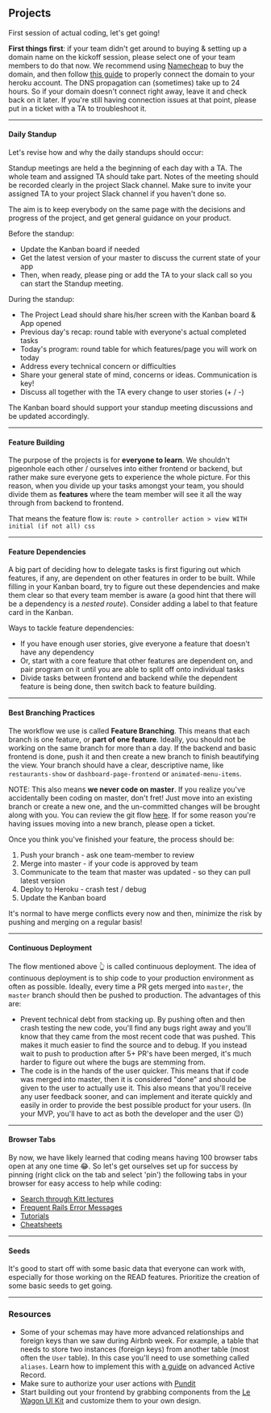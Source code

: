 ## Projects

First session of actual coding, let's get going!

**First things first**: if your team didn't get around to buying & setting up a domain name on the kickoff session, please select one of your team members to do that now.
We recommend using [Namecheap](https://www.namecheap.com) to buy the domain, and then follow [this guide](https://www.lewagon.com/blog/buying-a-domain-on-namecheap-and-pointing-it-to-heroku) to properly connect the domain to your heroku account.
The DNS propagation can (sometimes) take up to 24 hours. So if your domain doesn't connect right away, leave it and check back on it later. If you're still having connection issues at that point, please put in a ticket with a TA to troubleshoot it.

---
#### Daily Standup

Let's revise how and why the daily standups should occur:

Standup meetings are held a the beginning of each day with a TA. The whole team and assigned TA should take part. Notes of the meeting should be recorded clearly in the project Slack channel. Make sure to invite your assigned TA to your project Slack channel if you haven't done so.

The aim is to keep everybody on the same page with the decisions and progress of the project, and get general guidance on your product.

Before the standup:
- Update the Kanban board if needed
- Get the latest version of your master to discuss the current state of your app
- Then, when ready, please ping or add the TA to your slack call so you can start the Standup meeting.

During the standup:
- The Project Lead should share his/her screen with the Kanban board & App opened
- Previous day's recap: round table with everyone's actual completed tasks
- Today's program: round table for which features/page you will work on today
- Address every technical concern or difficulties
- Share your general state of mind, concerns or ideas. Communication is key!
- Discuss all together with the TA every change to user stories (+ / -)

The Kanban board should support your standup meeting discussions and be updated accordingly.

---
#### Feature Building
The purpose of the projects is for **everyone to learn**. We shouldn't pigeonhole each other / ourselves into either frontend or backend, but rather make sure everyone gets to experience the whole picture. For this reason, when you divide up your tasks amongst your team, you should divide them as **features** where the team member will see it all the way through from backend to frontend.

That means the feature flow is:
`route > controller action > view WITH initial (if not all) css`

---
#### Feature Dependencies
A big part of deciding how to delegate tasks is first figuring out which features, if any, are dependent on other features in order to be built.
While filling in your Kanban board, try to figure out these dependencies and make them clear so that every team member is aware (a good hint that there will be a dependency is a _nested route_). Consider adding a label to that feature card in the Kanban.

Ways to tackle feature dependencies:
- If you have enough user stories, give everyone a feature that doesn't have any dependency
- Or, start with a core feature that other features are dependent on, and pair program on it until you are able to split off onto individual tasks
- Divide tasks between frontend and backend while the dependent feature is being done, then switch back to feature building.

---
#### Best Branching Practices

The workflow we use is called **Feature Branching**. This means that each branch is one feature, or **part of one feature**. Ideally, you should not be working on the same branch for more than a day. If the backend and basic frontend is done, push it and then create a new branch to finish beautifying the view. Your branch should have a clear, descriptive name, like `restaurants-show` or `dashboard-page-frontend` or `animated-menu-items`.

NOTE: This also means **we never code on master**. If you realize you've accidentally been coding on master, don't fret! Just move into an existing branch or create a new one, and the un-committed changes will be brought along with you. You can review the git flow [here](https://kitt.lewagon.com/knowledge/cheatsheets/git_advanced). If for some reason you're having issues moving into a new branch, please open a ticket.

Once you think you've finished your feature, the process should be:

1. Push your branch - ask one team-member to review
2. Merge into master - if your code is approved by team
3. Communicate to the team that master was updated - so they can pull latest version
4. Deploy to Heroku - crash test / debug
5. Update the Kanban board

It's normal to have merge conflicts every now and then, minimize the risk by pushing and merging on a regular basis!

---
#### Continuous Deployment
The flow mentioned above 👆 is called continuous deployment. The idea of continuous deployment is to ship code to your production environment as often as possible. Ideally, every time a PR gets merged into `master`, the `master` branch should then be pushed to production. The advantages of this are:
- Prevent technical debt from stacking up. By pushing often and then crash testing the new code, you'll find any bugs right away and you'll know that they came from the most recent code that was pushed. This makes it much easier to find the source and to debug. If you instead wait to push to production after 5+ PR's have been merged, it's much harder to figure out where the bugs are stemming from.
- The code is in the hands of the user quicker. This means that if code was merged into master, then it is considered "done" and should be given to the user to actually use it. This also means that you'll receive any user feedback sooner, and can implement and iterate quickly and easily in order to provide the best possible product for your users. (In your MVP, you'll have to act as both the developer and the user 😉)

---
#### Browser Tabs
By now, we have likely learned that coding means having 100 browser tabs open at any one time 😂. So let's get ourselves set up for success by pinning (right click on the tab and select 'pin') the following tabs in your browser for easy access to help while coding:
- [Search through Kitt lectures](https://kitt.lewagon.com/knowledge/lectures)
- [Frequent Rails Error Messages](https://github.com/Eschults/useful_stuff#pgerror-fatal-myapp_development-does-not-exist)
- [Tutorials](https://kitt.lewagon.com/knowledge/tutorials)
- [Cheatsheets](https://kitt.lewagon.com/knowledge/cheatsheets)

---
#### Seeds
It's good to start off with some basic data that everyone can work with, especially for those working on the READ features. Prioritize the creation of some basic seeds to get going.

---
### Resources
- Some of your schemas may have more advanced relationships and foreign keys than we saw during Airbnb week. For example, a table that needs to store two instances (foreign keys) from another table (most often the `User` table). In this case you'll need to use something called `aliases`. Learn how to implement this with [a guide](https://kitt.lewagon.com/knowledge/cheatsheets/activerecord_advanced) on advanced Active Record.
- Make sure to authorize your user actions with [Pundit](https://kitt.lewagon.com/knowledge/cheatsheets/pundit)
- Start building out your frontend by grabbing components from the [Le Wagon UI Kit](https://uikit.lewagon.com/documentation) and customize them to your own design.
